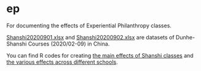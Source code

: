 # ep
For documenting the effects of Experiential Philanthropy classes. 

[Shanshi20200901.xlsx](https://github.com/lihuafang/ep/blob/master/shanshi20200901.xlsx) and [Shanshi20200902.xlsx](https://github.com/lihuafang/ep/blob/master/shanshi20200902.xlsx) are datasets of Dunhe-Shanshi Courses (2020/02-09) in China. 

You can find R codes for creating [the main effects of Shanshi classes](https://github.com/lihuafang/ep/blob/master/shanshi202009%20copy.R) and [the various effects across different schools](https://github.com/lihuafang/ep/blob/master/shanshi202009univs%20copy.R).
